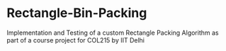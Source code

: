 # Rectangle-Bin-Packing
Implementation and Testing of a custom Rectangle Packing Algorithm as part of a course project for COL215 by IIT Delhi

